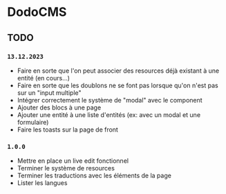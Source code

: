 # DodoCMS

## TODO

### `13.12.2023`
- Faire en sorte que l'on peut associer des resources déjà existant à une entité (en cours...)
- Faire en sorte que les doublons ne se font pas lorsque qu'on n'est pas sur un "input multiple"
- Intégrer correctement le système de "modal" avec le component
- Ajouter des blocs à une page
- Ajouter une entité à une liste d'entités (ex: avec un modal et une formulaire)
- Faire les toasts sur la page de front

### `1.0.0`
- Mettre en place un live edit fonctionnel 
- Terminer le système de resources
- Terminer les traductions avec les éléments de la page
- Lister les langues